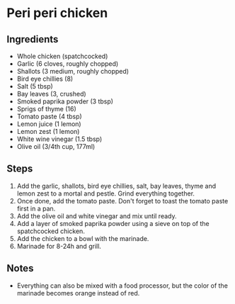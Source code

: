 # Peri peri chicken

## Ingredients

 * Whole chicken (spatchcocked)
 * Garlic (6 cloves, roughly chopped)
 * Shallots (3 medium, roughly chopped)
 * Bird eye chillies (8)
 * Salt (5 tbsp)
 * Bay leaves (3, crushed)
 * Smoked paprika powder (3 tbsp)
 * Sprigs of thyme (16)
 * Tomato paste (4 tbsp)
 * Lemon juice (1 lemon)
 * Lemon zest (1 lemon)
 * White wine vinegar (1.5 tbsp)
 * Olive oil (3/4th cup, 177ml)

## Steps

 1. Add the garlic, shallots, bird eye chillies, salt, bay leaves, thyme and lemon zest to a mortal and pestle. Grind everything together.
 2. Once done, add the tomato paste. Don't forget to toast the tomato paste first in a pan.
 3. Add the olive oil and white vinegar and mix until ready.
 4. Add a layer of smoked paprika powder using a sieve on top of the spatchcocked chicken.
 5. Add the chicken to a bowl with the marinade.
 6. Marinade for 8-24h and grill.

## Notes

 * Everything can also be mixed with a food processor, but the color of the marinade becomes orange instead of red.